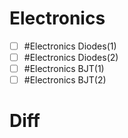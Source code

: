 
# Electronics
- [ ] #Electronics Diodes(1)
- [ ] #Electronics Diodes(2)
- [ ] #Electronics BJT(1)
- [ ] #Electronics BJT(2)

# Diff
